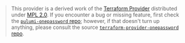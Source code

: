 > This provider is a derived work of the [Terraform Provider](https://github.com/terraform-providers/terraform-provider-onepassword)
> distributed under [MPL 2.0](https://www.mozilla.org/en-US/MPL/2.0/). If you encounter a bug or missing feature,
> first check the [`pulumi-onepassword` repo](/issues); however, if that doesn't turn up anything,
> please consult the source [`terraform-provider-onepassword` repo](https://github.com/terraform-providers/terraform-provider-onepassword/issues).
